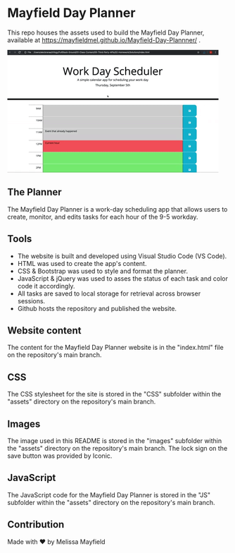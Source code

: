 # Mayfield Day Planner

This repo houses the assets used to build the Mayfield Day Planner, available at https://mayfieldmel.github.io/Mayfield-Day-Plannner/ .

![Day Planner](./assets/images/day-planner.gif)

## The Planner

The Mayfield Day Planner is a work-day scheduling app that allows users to create, monitor, and edits tasks for each hour of the 9-5 workday.

## Tools

* The website is built and developed using Visual Studio Code (VS Code). 
* HTML was used to create the app's content.
* CSS & Bootstrap was used to style and format the planner. 
* JavaScript & jQuery was used to asses the status of each task and color code it accordingly.
* All tasks are saved to local storage for retrieval across browser sessions.
* Github hosts the repository and published the website.

## Website content

The content for the Mayfield Day Planner website is in the "index.html" file on the repository's main branch.

## CSS

The CSS stylesheet for the site is stored in the "CSS" subfolder within the "assets" directory on the repository's main branch. 

## Images

The image used in this README is stored in the "images" subfolder within the "assets" directory on the repository's main branch. The lock sign on the save button was provided by Iconic.

## JavaScript

The JavaScript code for the Mayfield Day Planner is stored in the "JS" subfolder within the "assets" directory on the repository's main branch.

## Contribution

Made with ❤️ by Melissa Mayfield
